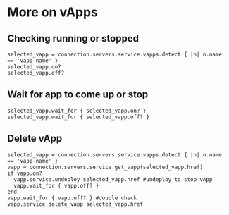 # More on vApps

## Checking running or stopped

    selected_vapp = connection.servers.service.vapps.detect { |n| n.name == 'vapp-name' }
    selected_vapp.on?
    selected_vapp.off?

## Wait for app to come up or stop

    selected_vapp.wait_for { selected_vapp.on? }
    selected_vapp.wait_for { selected_vapp.off? }

## Delete vApp

    selected_vapp = connection.servers.service.vapps.detect { |n| n.name == 'vapp-name' }
    vapp = connection.servers.service.get_vapp(selected_vapp.href)
    if vapp.on?
      vapp.service.undeploy selected_vapp.href #undeploy to stop vApp
      vapp.wait_for { vapp.off? }
    end
    vapp.wait_for { vapp.off? } #double check
    vapp.service.delete_vapp selected_vapp.href
